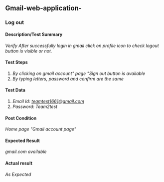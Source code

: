 ## Gmail-web-application-
### **Log out**
#### Description/Test Summary
*Verify  After successfully login in gmail click on profile icon to check logout button is visible or not.*
#### Test Steps
1. *By clicking on gmail  account" page "Sign out button is available*
1. *By typing letters, password and confirm are the same*
#### Test Data
1. *Email Id: teamtest1661@gmail.com*
1.  *Password: Team2test*
#### Post Condition
*Home page "Gmail account page"*
#### Expected Result
*gmail.com available*
#### Actual result 
*As Expected*
